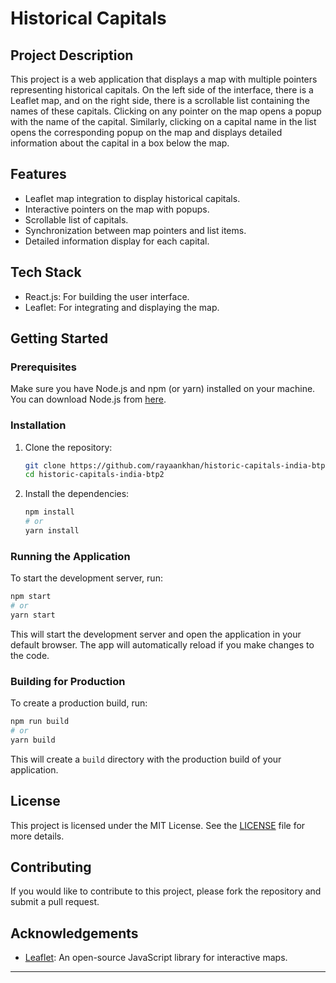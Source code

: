 # Historical Capitals

## Project Description

This project is a web application that displays a map with multiple pointers representing historical capitals. On the left side of the interface, there is a Leaflet map, and on the right side, there is a scrollable list containing the names of these capitals. Clicking on any pointer on the map opens a popup with the name of the capital. Similarly, clicking on a capital name in the list opens the corresponding popup on the map and displays detailed information about the capital in a box below the map.

## Features

- Leaflet map integration to display historical capitals.
- Interactive pointers on the map with popups.
- Scrollable list of capitals.
- Synchronization between map pointers and list items.
- Detailed information display for each capital.

## Tech Stack

- React.js: For building the user interface.
- Leaflet: For integrating and displaying the map.

## Getting Started

### Prerequisites

Make sure you have Node.js and npm (or yarn) installed on your machine. You can download Node.js from [here](https://nodejs.org/).

### Installation

1. Clone the repository:

    ```bash
    git clone https://github.com/rayaankhan/historic-capitals-india-btp2.git
    cd historic-capitals-india-btp2
    ```

2. Install the dependencies:

    ```bash
    npm install
    # or
    yarn install
    ```

### Running the Application

To start the development server, run:

```bash
npm start
# or
yarn start
```

This will start the development server and open the application in your default browser. The app will automatically reload if you make changes to the code.

### Building for Production

To create a production build, run:

```bash
npm run build
# or
yarn build
```

This will create a `build` directory with the production build of your application.

## License

This project is licensed under the MIT License. See the [LICENSE](LICENSE) file for more details.

## Contributing

If you would like to contribute to this project, please fork the repository and submit a pull request.

## Acknowledgements

- [Leaflet](https://leafletjs.com/): An open-source JavaScript library for interactive maps.

---